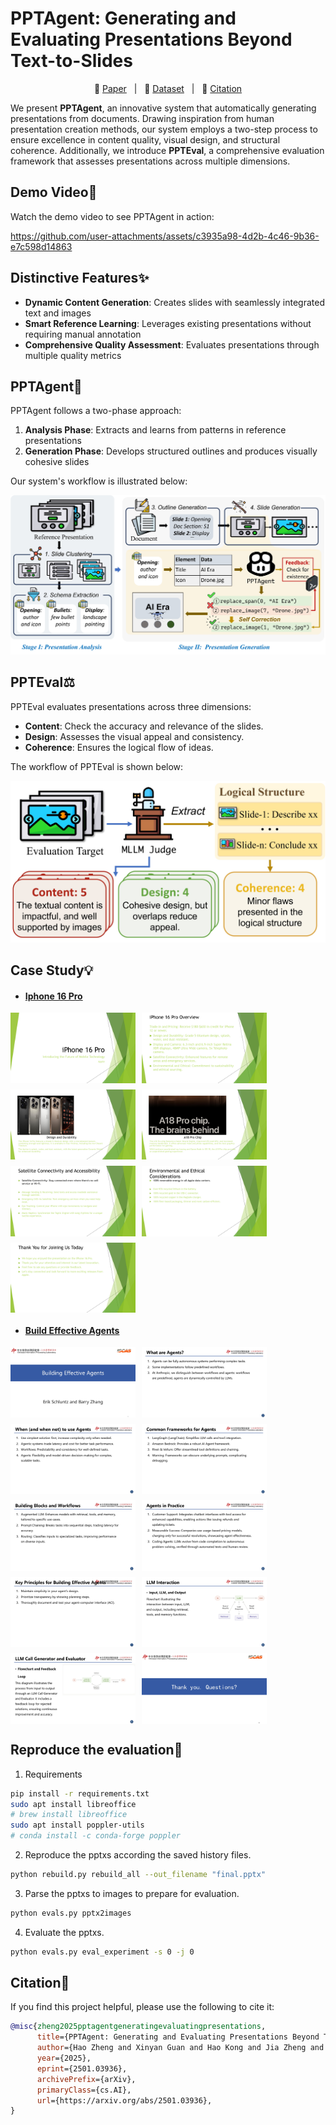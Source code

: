 # PPTAgent: Generating and Evaluating Presentations Beyond Text-to-Slides

<p align="center">
  📄 <a href="https://arxiv.org/abs/2501.03936" target="_blank">Paper</a> &nbsp; | &nbsp;
  🤗 <a href="https://huggingface.co/datasets/Forceless/Zenodo10K" target="_blank">Dataset</a> &nbsp; | &nbsp;
   📰 <a href="#citation" target="_blank">Citation</a>
</p>

We present **PPTAgent**, an innovative system that automatically generating presentations from documents. Drawing inspiration from human presentation creation methods, our system employs a two-step process to ensure excellence in content quality, visual design, and structural coherence. Additionally, we introduce **PPTEval**, a comprehensive evaluation framework that assesses presentations across multiple dimensions.

## Demo Video🎥

Watch the demo video to see PPTAgent in action:

https://github.com/user-attachments/assets/c3935a98-4d2b-4c46-9b36-e7c598d14863

## Distinctive Features✨

- **Dynamic Content Generation**: Creates slides with seamlessly integrated text and images
- **Smart Reference Learning**: Leverages existing presentations without requiring manual annotation
- **Comprehensive Quality Assessment**: Evaluates presentations through multiple quality metrics

## PPTAgent🤖

PPTAgent follows a two-phase approach:
1. **Analysis Phase**: Extracts and learns from patterns in reference presentations
2. **Generation Phase**: Develops structured outlines and produces visually cohesive slides

Our system's workflow is illustrated below:


![PPTAgent Workflow](resource/fig2.jpg)

## PPTEval⚖️

PPTEval evaluates presentations across three dimensions:
- **Content**: Check the accuracy and relevance of the slides.
- **Design**: Assesses the visual appeal and consistency.
- **Coherence**: Ensures the logical flow of ideas.

The workflow of PPTEval is shown below:

![PPTEval Workflow](resource/fig3.jpg)

## Case Study💡

- #### [Iphone 16 Pro](https://www.apple.com/iphone-16-pro/)

<div style="display: flex; flex-wrap: wrap; gap: 10px;">

  <img src="resource/iphone16pro/0001.jpg" alt="图片1" width="200"/>

  <img src="resource/iphone16pro/0002.jpg" alt="图片2" width="200"/>

  <img src="resource/iphone16pro/0003.jpg" alt="图片3" width="200"/>

  <img src="resource/iphone16pro/0004.jpg" alt="图片4" width="200"/>

  <img src="resource/iphone16pro/0005.jpg" alt="图片5" width="200"/>

  <img src="resource/iphone16pro/0006.jpg" alt="图片6" width="200"/>

  <img src="resource/iphone16pro/0007.jpg" alt="图片7" width="200"/>

</div>

- #### [Build Effective Agents](https://www.anthropic.com/research/building-effective-agents)

<div style="display: flex; flex-wrap: wrap; gap: 10px;">

  <img src="resource/build_effective_agents/0001.jpg" alt="图片1" width="200"/>

  <img src="resource/build_effective_agents/0002.jpg" alt="图片2" width="200"/>

  <img src="resource/build_effective_agents/0003.jpg" alt="图片3" width="200"/>

  <img src="resource/build_effective_agents/0004.jpg" alt="图片4" width="200"/>

  <img src="resource/build_effective_agents/0005.jpg" alt="图片5" width="200"/>

  <img src="resource/build_effective_agents/0006.jpg" alt="图片6" width="200"/>

  <img src="resource/build_effective_agents/0007.jpg" alt="图片7" width="200"/>

  <img src="resource/build_effective_agents/0008.jpg" alt="图片8" width="200"/>

<img src="resource/build_effective_agents/0009.jpg" alt="图片9" width="200"/>

<img src="resource/build_effective_agents/0010.jpg" alt="图片10" width="200"/>

</div>

## Reproduce the evaluation🧪

1. Requirements
```sh
pip install -r requirements.txt
sudo apt install libreoffice
# brew install libreoffice
sudo apt install poppler-utils
# conda install -c conda-forge poppler
```

2. Reproduce the pptxs according the saved history files.
```sh
python rebuild.py rebuild_all --out_filename "final.pptx"
```

3. Parse the pptxs to images to prepare for evaluation.
```sh
python evals.py pptx2images
```

4. Evaluate the pptxs.
```sh
python evals.py eval_experiment -s 0 -j 0
```

## Citation🙏

If you find this project helpful, please use the following to cite it:
```bibtex
@misc{zheng2025pptagentgeneratingevaluatingpresentations,
      title={PPTAgent: Generating and Evaluating Presentations Beyond Text-to-Slides},
      author={Hao Zheng and Xinyan Guan and Hao Kong and Jia Zheng and Hongyu Lin and Yaojie Lu and Ben He and Xianpei Han and Le Sun},
      year={2025},
      eprint={2501.03936},
      archivePrefix={arXiv},
      primaryClass={cs.AI},
      url={https://arxiv.org/abs/2501.03936},
}
```
